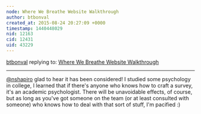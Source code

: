 ```yaml
---
node: Where We Breathe Website Walkthrough
author: btbonval
created_at: 2015-08-24 20:27:09 +0000
timestamp: 1440448029
nid: 12163
cid: 12431
uid: 43229
---
```




[btbonval](../profile/btbonval) replying to: [Where We Breathe Website Walkthrough](../notes/nshapiro/08-24-2015/where-we-breathe-website-walkthrough)

----
[@nshapiro](/profile/nshapiro) glad to hear it has been considered! I studied some psychology in college, I learned that if there's anyone who knows how to craft a survey, it's an academic psychologist. There will be unavoidable effects, of course, but as long as you've got someone on the team (or at least consulted with someone) who knows how to deal with that sort of stuff, I'm pacified :)
